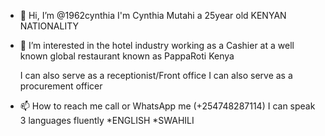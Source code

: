 - 👋 Hi, I’m @1962cynthia
  I'm Cynthia Mutahi a 25year old
  KENYAN NATIONALITY 
- 👀 I’m interested in the hotel industry
  working as a Cashier at a well known global restaurant known as PappaRoti Kenya
  
  I can also serve as a receptionist/Front office
  I can also serve as a procurement officer
  
- 📫 How to reach me
call or WhatsApp me (+254748287114)
I can speak 3 languages fluently 
*ENGLISH
*SWAHILI
<!---
1962cynthia/1962cynthia is a ✨ special ✨ repository because its `README.md` (this file) appears on your GitHub profile.
You can click the Preview link to take a look at your changes.
--->
